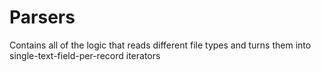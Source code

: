 # Parsers

Contains all of the logic that reads different file types and turns them into single-text-field-per-record iterators
